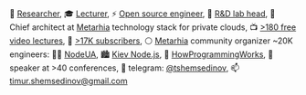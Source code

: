 🔭 [Researcher](https://linkedin.com/in/shemsedinov),
🎓 [Lecturer](https://github.com/HowProgrammingWorks/Index),
⚡ [Open source engineer](https://profile.codersrank.io/user/tshemsedinov),
👷 [R&D lab head](http://metarhia.com/),
📐 Chief architect at [Metarhia](https://github.com/metarhia)
technology stack for private clouds,
📺 [>180 free video lectures](https://www.youtube.com/TimurShemsedinov),
🔔 [>17K subscribers](https://www.youtube.com/TimurShemsedinov),
⚪ [Metarhia](https://github.com/metarhia) community organizer ~20K engineers:
👨‍💻 [NodeUA](https://www.meetup.com/NodeUA/),
🏙️ [Kiev Node.js](http://www.meetup.com/KievNodeJS/),
🌱 [HowProgrammingWorks](https://www.meetup.com/HowProgrammingWorks/),
📢 speaker at >40 conferences,
💬 telegram: [@tshemsedinov](https://telegram.me/tshemsedinov),
📫 [timur.shemsedinov@gmail.com](mailto:timur.shemsedinov@gmail.com)
